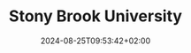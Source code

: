 ---
date: '2024-08-25T09:53:42+02:00' # date in which the content is created - defaults to "today"
title: 'Stony Brook University'
draft: false # set to "true" if you want to hide the content 

university: "Stony Brook University"
year: "2016-2018"
degree: "Master of Arts"

---